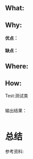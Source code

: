

## What:



## Why:
#### 优点：


#### 缺点：


## Where:


## How:





Test:测试类
```java

```
输出结果：
```java

```


# 总结

参考资料:
